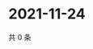 # 2021-11-24

共 0 条

<!-- BEGIN WEIBO -->
<!-- 最后更新时间 Wed Nov 24 2021 10:30:17 GMT+0800 (China Standard Time) -->

<!-- END WEIBO -->

